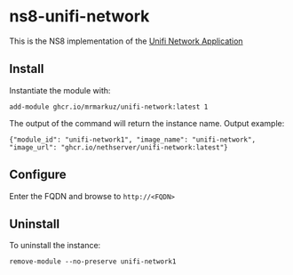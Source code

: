 # ns8-unifi-network

This is the NS8 implementation of the [Unifi Network Application](https://hub.docker.com/r/linuxserver/unifi-network-application)

## Install

Instantiate the module with:

    add-module ghcr.io/mrmarkuz/unifi-network:latest 1

The output of the command will return the instance name.
Output example:

    {"module_id": "unifi-network1", "image_name": "unifi-network", "image_url": "ghcr.io/nethserver/unifi-network:latest"}

## Configure

Enter the FQDN and browse to `http://<FQDN>`

## Uninstall

To uninstall the instance:

    remove-module --no-preserve unifi-network1
